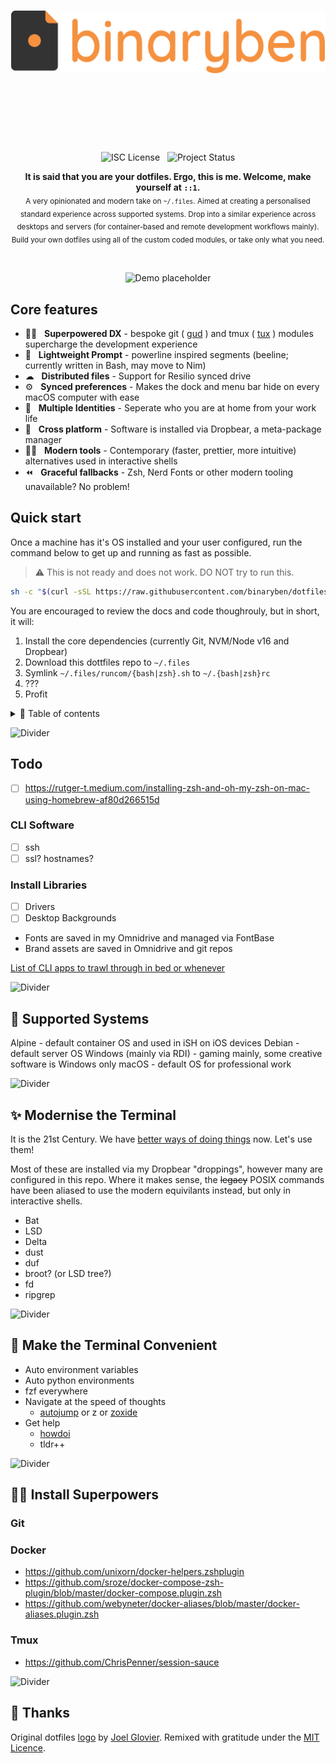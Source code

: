 <br /><br /><br /><div align="center">

<img alt="binaryben's dotfiles" src="https://raw.githubusercontent.com/binaryben/dotfiles/docs/public/logo.png?token=GHSAT0AAAAAABYJ747ATDL7625C3H6OBUA4YY3AVLA" height="100" />

<h1>&nbsp;</h1><br />

![ISC License](https://img.shields.io/badge/license-ISC-green?style=for-the-badge) &nbsp; ![Project Status](https://img.shields.io/badge/status-🚧%20WIP-yellow?style=for-the-badge)

<strong>It is said that you are your dotfiles. Ergo, this is me. Welcome, make yourself at <code>::1</code>.</strong><br />
<sub>A very opinionated and modern take on `~/.files`. Aimed at creating a personalised standard experience across supported systems. Drop into a similar experience across desktops and servers (for container-based and remote development workflows mainly). Build your own dotfiles using all of the custom coded modules, or take only what you need.</sub>

<br />

![Demo placeholder](https://raw.githubusercontent.com/andreasbm/readme/master/assets/demo.gif)

</div>

## Core features

* 🦸‍♂️ &nbsp; **Superpowered DX** - bespoke git ( [gud](//github.com/binaryben/gud) ) and tmux ( [tux](//github.com/binaryben/tux) ) modules supercharge the development experience
* 🐝 &nbsp; **Lightweight Prompt** - powerline inspired segments (beeline; currently written in Bash, may move to Nim)
* ☁ &nbsp; **Distributed files** - Support for Resilio synced drive
* ⚙️ &nbsp; **Synced preferences** - Makes the dock and menu bar hide on every macOS computer with ease
* 🪪 &nbsp; **Multiple Identities** - Seperate who you are at home from your work life
* 🔀 &nbsp; **Cross platform** - Software is installed via Dropbear, a meta-package manager
* 🧑‍💻 &nbsp; **Modern tools** - Contemporary (faster, prettier, more intuitive) alternatives used in interactive shells
* ⏪ &nbsp; **Graceful fallbacks** - Zsh, Nerd Fonts or other modern tooling unavailable? No problem!

## Quick start

Once a machine has it's OS installed and your user configured, run the command below to get up and running as fast as possible.

> ⚠️ This is not ready and does not work. DO NOT try to run this.

```sh
sh -c "$(curl -sSL https://raw.githubusercontent.com/binaryben/dotfiles/main/bootstrap)"
```

<!--
```
curl https://dotfiles.bnry.be/bootstrap | sh && drop in
```
-->

You are encouraged to review the docs and code thoughrouly, but in short, it will:

1. Install the core dependencies (currently Git, NVM/Node v16 and Dropbear)
2. Download this dottfiles repo to `~/.files`
3. Symlink `~/.files/runcom/{bash|zsh}.sh` to `~/.{bash|zsh}rc`
4. ???
5. Profit

<details>
<summary>📖 Table of contents</summary>

<br />

![Divider](https://raw.githubusercontent.com/andreasbm/readme/master/assets/lines/solar.png)

## Table of Contents

* ➤ [**Quick start**](#)
* ➤ [**Philosophy**](#)

</details>

![Divider](https://raw.githubusercontent.com/andreasbm/readme/master/assets/lines/solar.png)

## Todo

* [ ] <https://rutger-t.medium.com/installing-zsh-and-oh-my-zsh-on-mac-using-homebrew-af80d266515d>

### CLI Software

* [ ] ssh
* [ ] ssl? hostnames?

### Install Libraries

* [ ] Drivers
* [ ] Desktop Backgrounds
* Fonts are saved in my Omnidrive and managed via FontBase
* Brand assets are saved in Omnidrive and git repos

[List of CLI apps to trawl through in bed or whenever](https://github.com/toolleeo/cli-apps)

![Divider](https://raw.githubusercontent.com/andreasbm/readme/master/assets/lines/solar.png)

## 🛟 Supported Systems

Alpine - default container OS and used in iSH on iOS devices
Debian - default server OS
Windows (mainly via RDI) - gaming mainly, some creative software is Windows only
macOS - default OS for professional work

![Divider](https://raw.githubusercontent.com/andreasbm/readme/master/assets/lines/solar.png)

## ✨ Modernise the Terminal

It is the 21st Century. We have [better ways of doing things](https://github.com/ibraheemdev/modern-unix) now. Let's use them!

Most of these are installed via my Dropbear "droppings", however many are configured in this repo. Where it makes sense, the ~~legacy~~ POSIX commands have been aliased to use the modern equivilants instead, but only in interactive shells.

* Bat
* LSD
* Delta
* dust
* duf
* broot? (or LSD tree?)
* fd
* ripgrep

![Divider](https://raw.githubusercontent.com/andreasbm/readme/master/assets/lines/solar.png)

## 💪 Make the Terminal Convenient

* Auto environment variables
* Auto python environments
* fzf everywhere
* Navigate at the speed of thoughts
  * [autojump](https://github.com/wting/autojump) or z or [zoxide](https://github.com/ajeetdsouza/zoxide)
* Get help
  * [howdoi](https://github.com/gleitz/howdoi)
  * tldr++

![Divider](https://raw.githubusercontent.com/andreasbm/readme/master/assets/lines/solar.png)

## 🦸‍♂️ Install Superpowers

### Git

### Docker

* <https://github.com/unixorn/docker-helpers.zshplugin>
* <https://github.com/sroze/docker-compose-zsh-plugin/blob/master/docker-compose.plugin.zsh>
* <https://github.com/webyneter/docker-aliases/blob/master/docker-aliases.plugin.zsh>

### Tmux

* <https://github.com/ChrisPenner/session-sauce>

![Divider](https://raw.githubusercontent.com/andreasbm/readme/master/assets/lines/solar.png)

## 🙏 Thanks

Original dotfiles [logo](https://github.com/jglovier/dotfiles-logo) by [Joel Glovier](https://github.com/jglovier). Remixed with gratitude under the [MIT Licence](https://github.com/jglovier/dotfiles-logo/blob/main/LICENSE).
